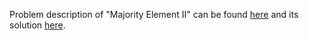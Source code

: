 Problem description of "Majority Element II" can be found [here](https://leetcode.com/problems/majority-element-ii/?envType=daily-question&envId=2023-10-05) and its solution [here](https://github.com/aurimas13/LeetCode-HR-MAANG/blob/main/LeetCode/Java%20Solutions/Majority%20Element%20II/majority.java).
